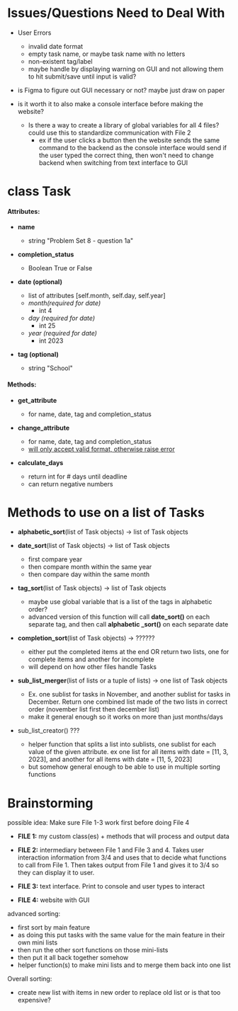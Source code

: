 # Issues/Questions Need to Deal With

* User Errors
  * invalid date format
  * empty task name, or maybe task name with no letters
  * non-existent tag/label
  * maybe handle by displaying warning on GUI and not allowing them to hit submit/save until input is valid?

* is Figma to figure out GUI necessary or not? maybe just draw on paper

* is it worth it to also make a console interface before making the website?
    * Is there a way to create a library of global variables for all 4 files? could use this to standardize communication with File 2
      - ex if the user clicks a button then the website sends the same command to the backend as the console interface would send if the user typed the correct thing, then won't need to change backend when switching from text interface to GUI
  
# class Task

#### Attributes:

* **name**
  * string "Problem Set 8 - question 1a"

* **completion_status**
  * Boolean True or False

* **date (optional)**
  * list of attributes [self.month, self.day, self.year]
  * *month(required for date)*
    * int 4
  * *day (required for date)*
    * int 25
  * *year (required for date)*
    * int 2023

* **tag (optional)**
  * string "School"

#### Methods:
* **get_attribute**
  * for name, date, tag and completion_status

* **change_attribute**
  * for name, date, tag and completion_status
  * <u>will only accept valid format, otherwise raise error</u>

* **calculate_days**
  * return int for # days until deadline
  * can return negative numbers

# Methods to use on a list of Tasks

- **alphabetic_sort**(list of Task objects) -> list of Task objects

- **date_sort**(list of Task objects) -> list of Task objects
  - first compare year
  - then compare month within the same year
  - then compare day within the same month

- **tag_sort**(list of Task objects) -> list of Task objects
  - maybe use global variable that is a list of the tags in alphabetic order?
  - advanced version of this function will call **date_sort()** on each separate tag, and then call **alphabetic _sort()** on each separate date

- **completion_sort**(list of Task objects) -> ??????
  - either put the completed items at the end OR return two lists, one for complete items and another for incomplete
  - will depend on how other files handle Tasks

- **sub_list_merger**(list of lists or a tuple of lists) -> one list of Task objects
  - Ex. one sublist for tasks in November, and another sublist for tasks in December. Return one combined list made of the two lists in correct order (november list first then december list)
  - make it general enough so it works on more than just months/days

- sub_list_creator() ???
  - helper function that splits a list into sublists, one sublist for each value of the given attribute. ex one list for all items with date = [11, 3, 2023], and another for all items with date = [11, 5, 2023]
  - but somehow general enough to be able to use in multiple sorting functions


# Brainstorming

possible idea: Make sure File 1-3 work first before doing File 4

* **FILE 1:** my custom class(es) + methods that will process and output data

* **FILE 2:** intermediary between File 1 and File 3 and 4. Takes user interaction information from 3/4 and uses that to decide what functions to call from File 1. Then takes output from File 1 and gives it to 3/4 so they can display it to user.

* **FILE 3:** text interface. Print to console and user types to interact

* **FILE 4:** website with GUI

advanced sorting:

* first sort by main feature
* as doing this put tasks with the same value for the main feature in their own mini lists
* then run the other sort functions on those mini-lists
* then put it all back together somehow
* helper function(s) to make mini lists and to merge them back into one list

Overall sorting:

* create new list with items in new order to replace old list or is that too expensive?
